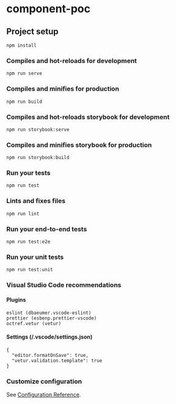 # component-poc

## Project setup

```
npm install
```

### Compiles and hot-reloads for development

```
npm run serve
```

### Compiles and minifies for production

```
npm run build
```

### Compiles and hot-reloads storybook for development

```
npm run storybook:serve
```

### Compiles and minifies storybook for production

```
npm run storybook:build
```

### Run your tests

```
npm run test
```

### Lints and fixes files

```
npm run lint
```

### Run your end-to-end tests

```
npm run test:e2e
```

### Run your unit tests

```
npm run test:unit
```

### Visual Studio Code recommendations

#### Plugins

```
eslint (dbaeumer.vscode-eslint)
prettier (esbenp.prettier-vscode)
octref.vetur (vetur)
```

#### Settings (/.vscode/settings.json)

```
{
  "editor.formatOnSave": true,
  "vetur.validation.template": true
}
```

### Customize configuration

See [Configuration Reference](https://cli.vuejs.org/config/).
